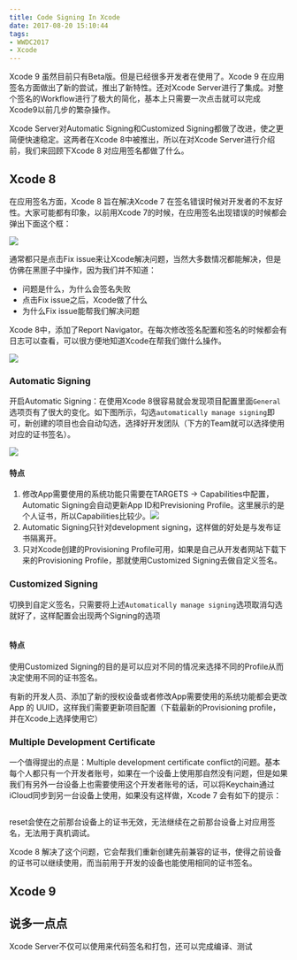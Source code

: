 ```yaml
---
title: Code Signing In Xcode
date: 2017-08-20 15:10:44
tags: 
- WWDC2017
- Xcode
---
```


Xcode 9 虽然目前只有Beta版。但是已经很多开发者在使用了。Xcode 9 在应用签名方面做出了新的尝试，推出了新特性。还对Xcode Server进行了集成。对整个签名的Workflow进行了极大的简化，基本上只需要一次点击就可以完成Xcode9以前几步的繁杂操作。

<!--more-->

Xcode Server对Automatic Signing和Customized Signing都做了改进，使之更简便快速稳定。这两者在Xcode 8中被推出，所以在对Xcode Server进行介绍前，我们来回顾下Xcode 8 对应用签名都做了什么。

## Xcode 8

在应用签名方面，Xcode 8 旨在解决Xcode 7 在签名错误时候对开发者的不友好性。大家可能都有印象，以前用Xcode 7的时候，在应用签名出现错误的时候都会弹出下面这个框：

![](http://7xs4ed.com1.z0.glb.clouddn.com/CodeSigning_fixissue.png)

通常都只是点击Fix issue来让Xcode解决问题，当然大多数情况都能解决，但是仿佛在黑匣子中操作，因为我们并不知道：

- 问题是什么，为什么会签名失败
- 点击Fix issue之后，Xcode做了什么
- 为什么Fix issue能帮我们解决问题

Xcode 8中，添加了Report Navigator。在每次修改签名配置和签名的时候都会有日志可以查看，可以很方便地知道Xcode在帮我们做什么操作。

![](http://7xs4ed.com1.z0.glb.clouddn.com/CodeSigning_report.png)

### Automatic Signing

开启Automatic Signing：在使用Xcode 8很容易就会发现项目配置里面`General`选项页有了很大的变化。如下图所示，勾选`automatically manage signing`即可，新创建的项目也会自动勾选，选择好开发团队（下方的Team就可以选择使用对应的证书签名）。

![](http://7xs4ed.com1.z0.glb.clouddn.com/CodeSigning_autosigning.png)

#### 特点

1. 修改App需要使用的系统功能只需要在TARGETS -> Capabilities中配置，Automatic Signing会自动更新App ID和Previsioning Profile。这里展示的是个人证书，所以Capabilities比较少。![](http://7xs4ed.com1.z0.glb.clouddn.com/CodeSigning_capabilities.png)
2. Automatic Signing只针对development signing，这样做的好处是与发布证书隔离开。
3. 只对Xcode创建的Provisioning Profile可用，如果是自己从开发者网站下载下来的Provisioning Profile，那就使用Customized Signing去做自定义签名。

### Customized Signing

切换到自定义签名，只需要将上述`Automatically manage signing`选项取消勾选就好了，这样配置会出现两个Signing的选项

![]()

#### 特点

使用Customized Signing的目的是可以应对不同的情况来选择不同的Profile从而决定使用不同的证书签名。    

有新的开发人员、添加了新的授权设备或者修改App需要使用的系统功能都会更改App 的 UUID，这样我们需要更新项目配置（下载最新的Provisioning profile，并在Xcode上选择使用它）





### Multiple Development Certificate 

一个值得提出的点是：Multiple development certificate conflict的问题。基本每个人都只有一个开发者账号，如果在一个设备上使用那自然没有问题，但是如果我们有另外一台设备上也需要使用这个开发者账号的话，可以将Keychain通过iCloud同步到另一台设备上使用，如果没有这样做，Xcode 7 会有如下的提示：

![]()

reset会使在之前那台设备上的证书无效，无法继续在之前那台设备上对应用签名，无法用于真机调试。    

Xcode 8 解决了这个问题，它会帮我们重新创建先前兼容的证书，使得之前设备的证书可以继续使用，而当前用于开发的设备也能使用相同的证书签名。



## Xcode 9



## 说多一点点

Xcode Server不仅可以使用来代码签名和打包，还可以完成编译、测试